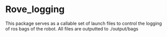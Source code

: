 # Rove_logging

This package serves as a callable set of launch files to control the logging of ros bags of the robot. All files are outputted to ./output/bags